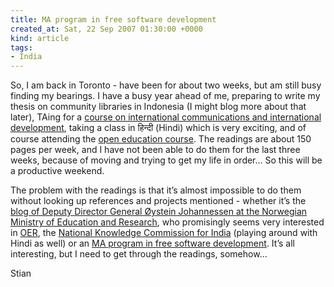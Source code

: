 ```yaml
---
title: MA program in free software development
created_at: Sat, 22 Sep 2007 01:30:00 +0000
kind: article
tags:
- India
---
```


So, I am back in Toronto - have been for about two weeks, but am still
busy finding my bearings. I have a busy year ahead of me, preparing to
write my thesis on community libraries in Indonesia (I might blog more
about that later), TAing for a [course on international communications
and international
development](http://www.utsc.utoronto.ca/~chan/istb01), taking a class
in हिन्दी (Hindi) which is very exciting, and of course attending the
[open education
course](http://opencontent.org/wiki/index.php?title=Intro_Open_Ed_Syllabus).
The readings are about 150 pages per week, and I have not been able to
do them for the last three weeks, because of moving and trying to get my
life in order… So this will be a productive weekend.

The problem with the readings is that it’s almost impossible to do them
without looking up references and projects mentioned - whether it’s the
[blog of Deputy Director General Øystein Johannessen at the Norwegian
Ministry of Education and Research](http://oysteinj.typepad.com/), who
promisingly seems very interested in
[OER](http://en.wikipedia.org/wiki/Open_educational_resources), the
[National Knowledge Commission for
India](http://knowledgecommission.gov.in/) (playing around with Hindi as
well) or an [MA program in free software
development](http://oss2005.case.unibz.it/Papers/OES/EK3.pdf). It’s all
interesting, but I need to get through the readings, somehow…

Stian
